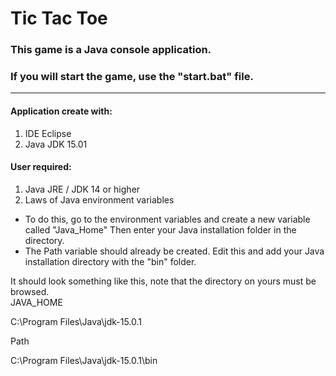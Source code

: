 # Tic Tac Toe

### This game is a Java console application. 
### If you will start the game, use the "start.bat" file.

<hr/>

#### Application create with:
1) IDE Eclipse
2) Java JDK 15.01

#### User required:
1) Java JRE / JDK 14 or higher
2) Laws of Java environment variables  
-  To do this, go to the environment variables and create a new variable called "Java_Home" 
   Then enter your Java installation folder in the directory. 
-  The Path variable should already be created. Edit this and add your Java installation directory with the "bin" folder. 

It should look something like this, note that the directory on yours must be browsed.  
JAVA_HOME  <p> C:\Program Files\Java\jdk-15.0.1       </p>
Path       <p> C:\Program Files\Java\jdk-15.0.1\bin   </p>
